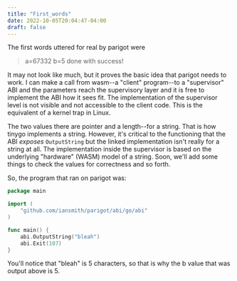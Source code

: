 ```yaml
---
title: "First_words"
date: 2022-10-05T20:04:47-04:00
draft: false
---
```


The first words uttered for real by parigot were 
> a=67332 b=5
> done with success!

It may not look like much, but it proves the basic idea that parigot needs to work.
I can make a call from wasm--a "client" program--to a "supervisor" ABI and the parameters reach the 
supervisory layer and it is free to implement the ABI how it sees fit. The implementation
of the supervisor level is not visible and not accessible to the client code.  This is
the equivalent of a kernel trap in Linux.

The two values there are pointer and a length--for a string.  That is how tinygo implements
a string.  However, it's critical to the functioning that the ABI _exposes_ 
`OutputString` but the linked implementation isn't really for a string at all.  The 
implementation inside the supervisor is based on the underlying "hardware" (WASM) model
of a string.  Soon, we'll add some things to check the values for correctness and
so forth.

So, the program that ran on parigot was:
```go
package main

import (
	"github.com/iansmith/parigot/abi/go/abi"
)

func main() {
	abi.OutputString("bleah")
	abi.Exit(107)
}
```
You'll notice that "bleah" is 5 characters, so that is why the b value that was output
above is 5.
